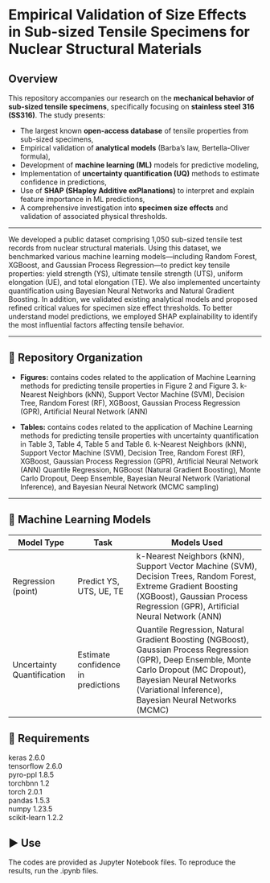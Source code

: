 # Empirical Validation of Size Effects in Sub-sized Tensile Specimens for Nuclear Structural Materials


## Overview

This repository accompanies our research on the **mechanical behavior of sub-sized tensile specimens**, specifically focusing on **stainless steel 316 (SS316)**. The study presents:
- The largest known **open-access database** of tensile properties from sub-sized specimens,
- Empirical validation of **analytical models** (Barba’s law, Bertella-Oliver formula),
- Development of **machine learning (ML)** models for predictive modeling,
- Implementation of **uncertainty quantification (UQ)** methods to estimate confidence in predictions,
- Use of **SHAP (SHapley Additive exPlanations)** to interpret and explain feature importance in ML predictions,
- A comprehensive investigation into **specimen size effects** and validation of associated physical thresholds.


---

We developed a public dataset comprising 1,050 sub-sized tensile test records from nuclear structural materials. Using this dataset, we benchmarked various machine learning models—including Random Forest, XGBoost, and Gaussian Process Regression—to predict key tensile properties: yield strength (YS), ultimate tensile strength (UTS), uniform elongation (UE), and total elongation (TE). We also implemented uncertainty quantification using Bayesian Neural Networks and Natural Gradient Boosting. In addition, we validated existing analytical models and proposed refined critical values for specimen size effect thresholds. To better understand model predictions, we employed SHAP explainability to identify the most influential factors affecting tensile behavior.

---

## 📂 Repository Organization
- **Figures:**  contains codes related to the application of Machine Learning methods for predicting tensile properties in Figure 2 and Figure 3.
  k-Nearest Neighbors (kNN), Support Vector Machine (SVM), Decision Tree, Random Forest (RF), XGBoost, Gaussian Process Regression (GPR), Artificial Neural Network (ANN)

- **Tables:**  contains codes related to the application of Machine Learning methods for predicting tensile properties with uncertainty quantification in Table 3, Table 4, Table 5 and Table 6.
  k-Nearest Neighbors (kNN), Support Vector Machine (SVM), Decision Tree, Random Forest (RF), XGBoost, Gaussian Process Regression (GPR), Artificial Neural Network (ANN)
  Quantile Regression, NGBoost (Natural Gradient Boosting), Monte Carlo Dropout, Deep Ensemble, Bayesian Neural Network (Variational Inference), and Bayesian Neural Network (MCMC sampling)

---

## 🧠 Machine Learning Models
| Model Type                 | Task                                | Models Used                                                                 |
|---------------------------|-------------------------------------|------------------------------------------------------------------------------|
| Regression (point)        | Predict YS, UTS, UE, TE             | k-Nearest Neighbors (kNN), Support Vector Machine (SVM), Decision Trees, Random Forest, Extreme Gradient Boosting (XGBoost), Gaussian Process Regression (GPR), Artificial Neural Network (ANN) |
| Uncertainty Quantification| Estimate confidence in predictions  | Quantile Regression, Natural Gradient Boosting (NGBoost), Gaussian Process Regression (GPR), Deep Ensemble, Monte Carlo Dropout (MC Dropout), Bayesian Neural Networks (Variational Inference), Bayesian Neural Networks (MCMC) |



## 🔨 Requirements

keras  2.6.0  
tensorflow 2.6.0  
pyro-ppl 1.8.5  
torchbnn 1.2  
torch 2.0.1  
pandas 1.5.3  
numpy 1.23.5  
scikit-learn 1.2.2  




## ▶️ Use
The codes are provided as Jupyter Notebook files. To reproduce the results, run the .ipynb files. 
